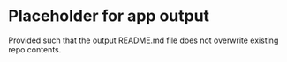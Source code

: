 # Placeholder for app output

Provided such that the output README.md file does not overwrite existing repo contents.
